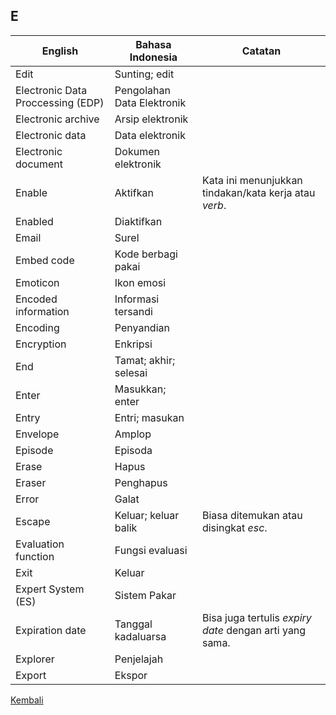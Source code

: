 ## E

| English			| Bahasa Indonesia			| Catatan		|
|-------------------|---------------------------|---------------|
| Edit 						| Sunting; edit 			| |
| Electronic Data Proccessing (EDP) | Pengolahan Data Elektronik | |
| Electronic archive 		| Arsip elektronik 			| |
| Electronic data 			| Data elektronik 			| |
| Electronic document 		| Dokumen elektronik 		| |
| Enable 					| Aktifkan 					| Kata ini menunjukkan tindakan/kata kerja atau *verb*. |
| Enabled 					| Diaktifkan 				| |
| Email 					| Surel 					| |
| Embed code 				| Kode berbagi pakai 		| |
| Emoticon 					| Ikon emosi 				| |
| Encoded information 		| Informasi tersandi 		| |
| Encoding 					| Penyandian 				| |
| Encryption 				| Enkripsi 					| |
| End 						| Tamat; akhir; selesai 	| |
| Enter 					| Masukkan; enter 			| |
| Entry 					| Entri; masukan 			| |
| Envelope 					| Amplop 					| |
| Episode 					| Episoda 					| |
| Erase 					| Hapus 					| |
| Eraser 					| Penghapus 				| |
| Error 					| Galat 					| |
| Escape 					| Keluar; keluar balik 		| Biasa ditemukan atau disingkat *esc*. |
| Evaluation function 		| Fungsi evaluasi 			| |
| Exit 						| Keluar 					| |
| Expert System (ES) 		| Sistem Pakar 				| |
| Expiration date 			| Tanggal kadaluarsa 		| Bisa juga tertulis *expiry date* dengan arti yang sama. |
| Explorer 					| Penjelajah 				| |
| Export 					| Ekspor 					| |

[Kembali](https://github.com/dwiriantop/senarai-padanan-kata-dan-istilah)
